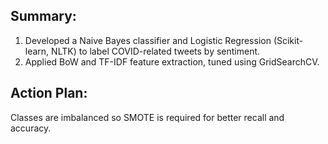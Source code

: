 Summary:
--------
1. Developed a Naive Bayes classifier and Logistic Regression (Scikit-learn, NLTK) to label COVID-related tweets by sentiment.
2. Applied BoW and TF-IDF feature extraction, tuned using GridSearchCV.

Action Plan:
--------
Classes are imbalanced so SMOTE is required for better recall and accuracy.

